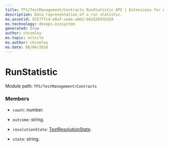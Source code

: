 ```yaml
---
title: TFS/TestManagement/Contracts RunStatistic API | Extensions for Azure DevOps Services
description: Data representation of a run statistic.
ms.assetid: 62577fc4-e0af-ceee-a8d3-b6a52697b324
ms.technology: devops-ecosystem
generated: true
author: chcomley
ms.topic: article
ms.author: chcomley
ms.date: 08/04/2016
---
```


# RunStatistic

Module path: `TFS/TestManagement/Contracts`


### Members

* `count`: number. 

* `outcome`: string. 

* `resolutionState`: [TestResolutionState](../../../TFS/TestManagement/Contracts/TestResolutionState.md). 

* `state`: string. 

